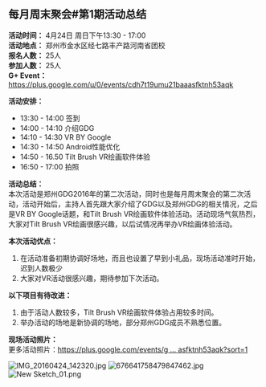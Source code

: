 ## 每月周末聚会#第1期活动总结

**活动时间：** 4月24日 周日下午13:30 - 17:00<br>
**活动地点：** 郑州市金水区经七路丰产路河南省团校<br>
**报名人数：** 25人<br>
**参加人数：** 25人<br>
**G+ Event：**<https://plus.google.com/u/0/events/cdh7t19umu21baaasfktnh53aqk>

**活动安排：**
- 13:30 - 14:00 签到
- 14:00 - 14:10 介绍GDG
- 14:10 - 14:30 VR BY Google
- 14:30 - 14:50 Android性能优化
- 14:50 - 16.50 Tilt Brush VR绘画软件体验
- 16:50 - 17:00 拍照

**活动总结：**<br>
本次活动是郑州GDG2016年的第二次活动，同时也是每月周末聚会的第二次活动，活动开始后，主持人首先跟大家介绍了GDG以及郑州GDG的相关情况，之后是VR BY Google话题，和Tilt Brush VR绘画软件体验活动。活动现场气氛热烈，大家对Tilt Brush VR绘画很感兴趣，以后试情况再举办VR绘画体验活动。

**本次活动优点：**<br>
1. 在活动准备初期协调好场地，而且也设置了早到小礼品，现场活动准时开始，迟到人数极少
2. 大家对VR活动很感兴趣，期待参加下次活动。

**以下项目有待改进：**<br>
1. 由于活动人数较多，Tilt Brush VR绘画软件体验占用较多时间。
2. 举办活动的场地是新协调的场地，部分郑州GDG成员不熟悉位置。

**现场活动照片：**<br>
更多活动照片：[https://plus.google.com/events/g ... asfktnh53aqk?sort=1](https://plus.google.com/events/gallery/cdh7t19umu21baaasfktnh53aqk?sort=1)


![IMG_20160424_142320.jpg](https://uc0.chinagdg.com/attachment/forum/201604/28/132512zvtt0t6pm0xvvdx2.jpg)
![676641758479847462.jpg](https://uc0.chinagdg.com/attachment/forum/201604/28/132524wzfxjo3ooo33wfft.jpg)
![New Sketch_01.png](https://uc0.chinagdg.com/attachment/forum/201604/28/132551xw3wez6c3jvaeiwc.png)
